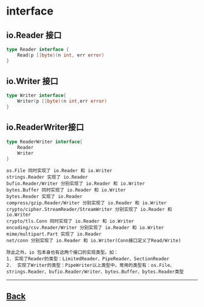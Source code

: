 # interface 

## io.Reader 接口
``` go
type Reader interface {
    Read(p []byte)(n int, err error) 
}
```

## io.Writer 接口
``` go 
type Writer interface{
    Writer(p []byte)(n int,err error)
}
```

## io.ReaderWriter接口
``` go
type ReaderWriter interface{
    Reader 
    Writer
}

```



```
os.File 同时实现了 io.Reader 和 io.Writer
strings.Reader 实现了 io.Reader
bufio.Reader/Writer 分别实现了 io.Reader 和 io.Writer
bytes.Buffer 同时实现了 io.Reader 和 io.Writer
bytes.Reader 实现了 io.Reader
compress/gzip.Reader/Writer 分别实现了 io.Reader 和 io.Writer
crypto/cipher.StreamReader/StreamWriter 分别实现了 io.Reader 和 io.Writer
crypto/tls.Conn 同时实现了 io.Reader 和 io.Writer
encoding/csv.Reader/Writer 分别实现了 io.Reader 和 io.Writer
mime/multipart.Part 实现了 io.Reader
net/conn 分别实现了 io.Reader 和 io.Writer(Conn接口定义了Read/Write)
```
    除此之外，io 包本身也有这两个接口的实现类型。如：
    1. 实现了Reader的类型：LimitedReader、PipeReader、SectionReader
    2.  实现了Writer的类型：PipeWriter以上类型中，常用的类型有：os.File、strings.Reader、bufio.Reader/Writer、bytes.Buffer、bytes.Reader类型





----
[Back](go-summary.md)
--
